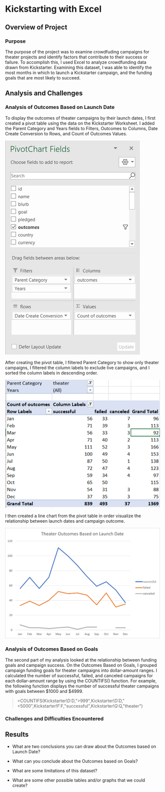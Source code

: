 # Kickstarting with Excel

## Overview of Project

### Purpose

The purpose of the project was to examine crowdfuding campaigns for theater projects and identify factors that contribute to their success or failure. To accomplish this, I used Excel to analyze crowdfunding data drawn from Kickstarter. Examining this dataset, I was able to identify the most months in which to launch a Kickstarter campaign, and the funding goals that are most likely to succeed.

## Analysis and Challenges

### Analysis of Outcomes Based on Launch Date

To display the outcomes of theater campaigns by their launch dates, I first created a pivot table using the data on the Kickstarter Worksheet. I added the Parent Category and Years fields to Filters, Outcomes to Columns, Date Create Conversion to Rows, and Count of Outcomes Values.

![Screenshot](screenshots/screenshot_pivot_table_fields.PNG)

After creating the pivot table, I filtered Parent Category to show only theater campaigns, I filtered the column labels to exclude live campaigns, and I sorted the column labels in descending order. 

![Screenshot](screenshots/pivot_table.PNG)

I then created a line chart from the pivot table in order visualize the relationship between launch dates and campaign outcome.

![Line chart](resources/Theater_Outcomes_vs_Launch.png)
### Analysis of Outcomes Based on Goals

The second part of my analysis looked at the relationship between funding goals and campaign success. On the Outcomes Based on Goals, I grouped campaign funding goals for theater campaigns into dollar-amount ranges. I calculated the number of successful, failed, and canceled campaigns for each dollar-amount range by using the COUNTIFS() function. For example, the following function displays the number of successful theater campaigns with goals between $1000 and $4999.

>=COUNTIFS(Kickstarter!$D:$D,">999",Kickstarter!$D:$D,"<5000",Kickstarter!$F:$F,"successful",Kickstarter!$Q:$Q,"theater")
>


### Challenges and Difficulties Encountered

## Results

- What are two conclusions you can draw about the Outcomes based on Launch Date?

- What can you conclude about the Outcomes based on Goals?

- What are some limitations of this dataset?

- What are some other possible tables and/or graphs that we could create?
